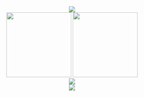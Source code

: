 <div align=center><img src="https://readme-typing-svg.herokuapp.com?font=Calibri&weight=600&size=30&duration=2000&pause=1000&color=10B704&background=ffffff&center=true&vCenter=true&width=435&lines=Welcome+to+my+Github+!"></div>

<div align="center">
<span>  </span>
<img height="170px" src="https://github-readme-stats.vercel.app/api?username=zzwu29" /><span>  </span><img height="170px" src="https://github-readme-stats.vercel.app/api/top-langs/?username=zzwu29&layout=compact&langs_count=8" />
<span>  </span>
</div>

<div align="center">
    <img  src="https://github-readme-streak-stats.herokuapp.com/?user=zzwu29" />
</div>

<div align="center">
    <img  src="https://github-readme-activity-graph.cyclic.app/graph?username=zzwu29&theme=github" />
</div>

<!---
zzwu29/zzwu29 is a ✨ special ✨ repository because its `README.md` (this file) appears on your GitHub profile.
You can click the Preview link to take a look at your changes.
--->


